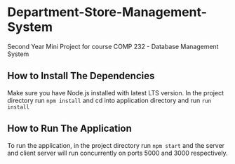 # Department-Store-Management-System
Second Year Mini Project for course COMP 232 - Database Management System

## How to Install The Dependencies
Make sure you have Node.js installed with latest LTS version.
In the project directory run `npm install` and cd into application directory and run `run install`

## How to Run The Application
To run the application, in the project directory run `npm start` and the server and client server will run concurrently on ports 5000 and 3000 respectively.
